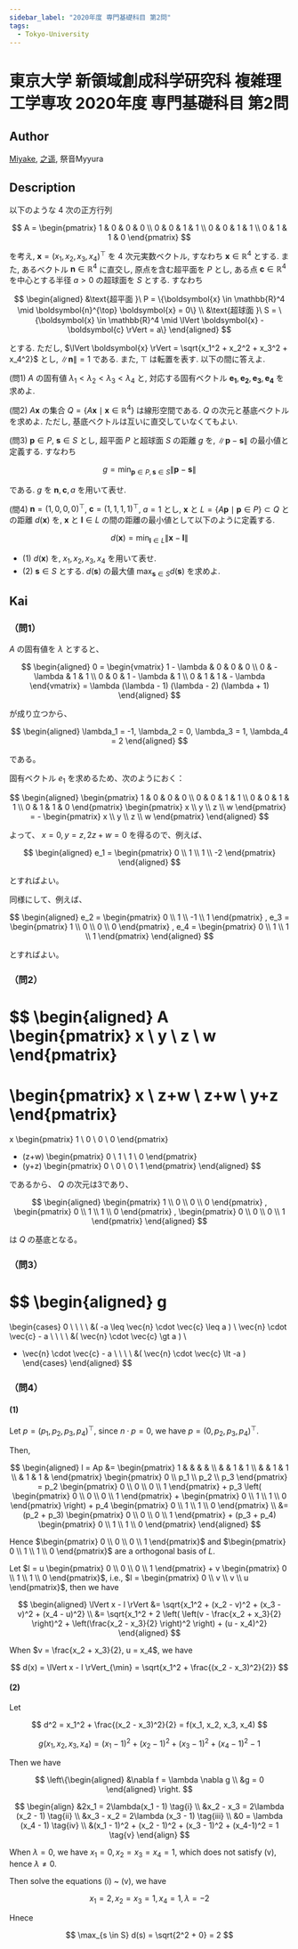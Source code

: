 ```yaml
---
sidebar_label: "2020年度 専門基礎科目 第2問"
tags:
  - Tokyo-University
---
```

# 東京大学 新領域創成科学研究科 複雑理工学専攻 2020年度 専門基礎科目 第2問

## **Author**
[Miyake](https://miyake.github.io/exams/index.html), [之遥](https://www.zhihu.com/people/zhao-yue-70-84), 祭音Myyura

## **Description**
以下のような 4 次の正方行列

$$
A = \begin{pmatrix}
1 & 0 & 0 & 0 \\
0 & 0 & 1 & 1 \\
0 & 0 & 1 & 1 \\
0 & 1 & 1 & 0
\end{pmatrix}
$$

を考え, $\boldsymbol{x} = (x_1, x_2, x_3, x_4)^{\top}$ を 4 次元実数ベクトル, すなわち $\boldsymbol{x} \in \mathbb{R}^4$ とする.
また, あるベクトル $\boldsymbol{n} \in \mathbb{R}^4$ に直交し, 原点を含む超平面を $P$ とし, ある点 $\boldsymbol{c} \in \mathbb{R}^4$ を中心とする半径 $a > 0$ の超球面を $S$ とする.
すなわち

$$
\begin{aligned}
  &\text{超平面 }\  P = \{\boldsymbol{x} \in \mathbb{R}^4 \mid \boldsymbol{n}^{\top} \boldsymbol{x} = 0\} \\
  &\text{超球面 }\  S = \{\boldsymbol{x} \in \mathbb{R}^4 \mid \lVert \boldsymbol{x} - \boldsymbol{c} \rVert = a\}
\end{aligned}
$$

とする. ただし, $\lVert \boldsymbol{x} \rVert = \sqrt{x_1^2 + x_2^2 + x_3^2 + x_4^2}$ とし, $\lVert \boldsymbol{n} \rVert = 1$ である.
また, $\top$ は転置を表す. 以下の間に答えよ.

(問1) $A$ の固有値 $\lambda_1 < \lambda_2 < \lambda_3 < \lambda_4$ と, 対応する固有ベクトル $\boldsymbol{e_1}, \boldsymbol{e_2}, \boldsymbol{e_3}, \boldsymbol{e_4}$ を求めよ.

(間2) $A \boldsymbol{x}$ の集合 $Q = \{A \boldsymbol{x} \mid \boldsymbol{x} \in \mathbb{R}^4\}$ は線形空間である.
$Q$ の次元と基底ベクトルを求めよ.
ただし, 基底ベクトルは互いに直交していなくてもよい.

(問3) $\boldsymbol{p} \in P$, $\boldsymbol{s} \in S$ とし, 超平面 $P$ と超球面 $S$ の距離 $g$ を, $\lVert \boldsymbol{p} - \boldsymbol{s} \rVert$ の最小値と定義する. すなわち

$$
g = \min_{\boldsymbol{p} \in P, \boldsymbol{s} \in S} \lVert \boldsymbol{p} - \boldsymbol{s} \rVert
$$

である. $g$ を $\boldsymbol{n}, \boldsymbol{c}, a$ を用いて表せ.


(間4) $\boldsymbol{n} = (1, 0, 0, 0)^{\top}$, $\boldsymbol{c} = (1, 1, 1, 1)^{\top}$, $a=1$ とし, $\boldsymbol{x}$ と $L=\{A \boldsymbol{p} \mid \boldsymbol{p} \in P\} \subset Q$ との距離 $d(\boldsymbol{x})$ を, $\boldsymbol{x}$ と $\boldsymbol{l} \in L$ の間の距離の最小値として以下のように定義する.

$$
d(\boldsymbol{x}) = \min_{\boldsymbol{l} \in L} \lVert \boldsymbol{x} - \boldsymbol{l} \rVert
$$

- (1) $d(\boldsymbol{x})$ を, $x_1, x_2, x_3, x_4$ を用いて表せ.
- (2) $\boldsymbol{s} \in S$ とする. $d(\boldsymbol{s})$ の最大値 $\max_{\boldsymbol{s} \in S} d(\boldsymbol{s})$ を求めよ.


## **Kai**
### （問1）
$A$ の固有値を $\lambda$ とすると、

$$
\begin{aligned}
0 =
\begin{vmatrix}
1 - \lambda & 0 & 0 & 0 \\
0 & - \lambda & 1 & 1 \\
0 & 0 & 1 - \lambda & 1 \\
0 & 1 & 1 & - \lambda
\end{vmatrix}
= \lambda (\lambda - 1) (\lambda - 2) (\lambda + 1)
\end{aligned}
$$

が成り立つから、

$$
\begin{aligned}
\lambda_1 = -1,
\lambda_2 = 0,
\lambda_3 = 1,
\lambda_4 = 2
\end{aligned}
$$

である。

固有ベクトル $e_1$ を求めるため、次のようにおく：

$$
\begin{aligned}
\begin{pmatrix}
1 & 0 & 0 & 0 \\
0 & 0 & 1 & 1 \\
0 & 0 & 1 & 1 \\
0 & 1 & 1 & 0
\end{pmatrix}
\begin{pmatrix} x \\ y \\ z \\ w \end{pmatrix}
= -
\begin{pmatrix} x \\ y \\ z \\ w \end{pmatrix}
\end{aligned}
$$

よって、 $x=0, y=z, 2z+w=0$ を得るので、例えば、

$$
\begin{aligned}
e_1 =
\begin{pmatrix} 0 \\ 1 \\ 1 \\ -2 \end{pmatrix}
\end{aligned}
$$

とすればよい。

同様にして、例えば、

$$
\begin{aligned}
e_2 = \begin{pmatrix} 0 \\ 1 \\ -1 \\ 1 \end{pmatrix}
,
e_3 = \begin{pmatrix} 1 \\ 0 \\ 0 \\ 0 \end{pmatrix}
,
e_4 = \begin{pmatrix} 0 \\ 1 \\ 1 \\ 1 \end{pmatrix}
\end{aligned}
$$

とすればよい。

### （問2）

$$
\begin{aligned}
A \begin{pmatrix} x \\ y \\ z \\ w \end{pmatrix}
=
\begin{pmatrix} x \\ z+w \\ z+w \\ y+z \end{pmatrix}
=
x \begin{pmatrix} 1 \\ 0 \\ 0 \\ 0 \end{pmatrix}
+ (z+w) \begin{pmatrix} 0 \\ 1 \\ 1 \\ 0 \end{pmatrix}
+ (y+z) \begin{pmatrix} 0 \\ 0 \\ 0 \\ 1 \end{pmatrix}
\end{aligned}
$$

であるから、 $Q$ の次元は3であり、

$$
\begin{aligned}
\begin{pmatrix} 1 \\ 0 \\ 0 \\ 0 \end{pmatrix}
,
\begin{pmatrix} 0 \\ 1 \\ 1 \\ 0 \end{pmatrix}
,
\begin{pmatrix} 0 \\ 0 \\ 0 \\ 1 \end{pmatrix}
\end{aligned}
$$

は $Q$ の基底となる。

### （問3）

$$
\begin{aligned}
g
=
\begin{cases}
0 \ \ \ \ &( -a \leq \vec{n} \cdot \vec{c} \leq a )
\\
\vec{n} \cdot \vec{c} - a \ \ \ \ &( \vec{n} \cdot \vec{c} \gt a )
\\
- \vec{n} \cdot \vec{c} - a \ \ \ \ &( \vec{n} \cdot \vec{c} \lt -a )
\end{cases}
\end{aligned}
$$

### （問4）
#### (1)
Let $p = (p_1, p_2, p_3, p_4)^{\top}$, since $n \cdot p = 0$, we have $p = (0, p_2, p_3, p_4)^{\top}$.

Then,

$$
\begin{aligned}
  l = Ap &= \begin{pmatrix}
    1 & & & & \\
    & & 1 & 1 \\
    & & 1 & 1 \\
    & 1 & 1 &
  \end{pmatrix}
  \begin{pmatrix}
    0 \\
    p_1 \\
    p_2 \\
    p_3 
  \end{pmatrix} = p_2 \begin{pmatrix}
    0 \\ 0 \\ 0 \\ 1
  \end{pmatrix} + p_3 \left( \begin{pmatrix}
    0 \\ 0 \\ 0 \\ 1
  \end{pmatrix} + \begin{pmatrix}
    0 \\ 1 \\ 1 \\ 0
  \end{pmatrix} \right) + p_4 \begin{pmatrix}
    0 \\ 1 \\ 1 \\ 0
  \end{pmatrix} \\
  &= (p_2 + p_3) \begin{pmatrix}
    0 \\ 0 \\ 0 \\ 1
  \end{pmatrix} + (p_3 + p_4) \begin{pmatrix} 0 \\ 1 \\ 1 \\ 0 \end{pmatrix}
\end{aligned}
$$

Hence $\begin{pmatrix}
  0 \\ 0 \\ 0 \\ 1
\end{pmatrix}$ and $\begin{pmatrix}
  0 \\ 1 \\ 1 \\ 0
\end{pmatrix}$ are a orthogonal basis of $L$.

Let $l = u \begin{pmatrix} 0 \\ 0 \\ 0 \\ 1 \end{pmatrix} + v \begin{pmatrix} 0 \\ 1 \\ 1 \\ 0 \end{pmatrix}$, i.e., $l = \begin{pmatrix} 0 \\ v \\ v \\ u \end{pmatrix}$, then we have

$$
\begin{aligned}
  \lVert x - l \rVert &= \sqrt{x_1^2 + (x_2 - v)^2 + (x_3 - v)^2 + (x_4 - u)^2} \\
  &= \sqrt{x_1^2 + 2 \left( \left(v - \frac{x_2 + x_3}{2} \right)^2 + \left(\frac{x_2 - x_3}{2} \right)^2 \right) + (u - x_4)^2}
\end{aligned}
$$

When $v = \frac{x_2 + x_3}{2}, u = x_4$, we have

$$
d(x) = \lVert x - l \rVert_{\min} = \sqrt{x_1^2 + \frac{(x_2 - x_3)^2}{2}}
$$

#### (2)
Let

$$
d^2 = x_1^2 + \frac{(x_2 - x_3)^2}{2} = f(x_1, x_2, x_3, x_4)
$$

$$
g(x_1, x_2, x_3, x_4) = (x_1 - 1)^2 + (x_2 - 1)^2 + (x_3 - 1)^2 + (x_4-1)^2 - 1
$$

Then we have

$$
\left\{\begin{aligned}
  &\nabla f = \lambda \nabla g \\
  &g = 0
\end{aligned} \right.
$$

$$
\begin{align}
  &2x_1 = 2\lambda(x_1 - 1)  \tag{i} \\
  &x_2 - x_3 = 2\lambda (x_2 - 1)  \tag{ii} \\
  &x_3 - x_2 = 2\lambda (x_3 - 1) \tag{iii} \\
  &0 = \lambda (x_4 - 1) \tag{iv} \\
  &(x_1 - 1)^2 + (x_2 - 1)^2 + (x_3 - 1)^2 + (x_4-1)^2 = 1 \tag{v}
\end{align}
$$

When $\lambda = 0$, we have $x_1 = 0, x_2 = x_3 = x_4 = 1$, which does not satisfy (v), hence $\lambda \neq 0$.

Then solve the equations (i) ~ (v), we have

$$
x_1 = 2, x_2 = x_3 = 1, x_4 = 1, \lambda = -2
$$

Hnece

$$
\max_{s \in S} d(s) = \sqrt{2^2 + 0} = 2
$$
